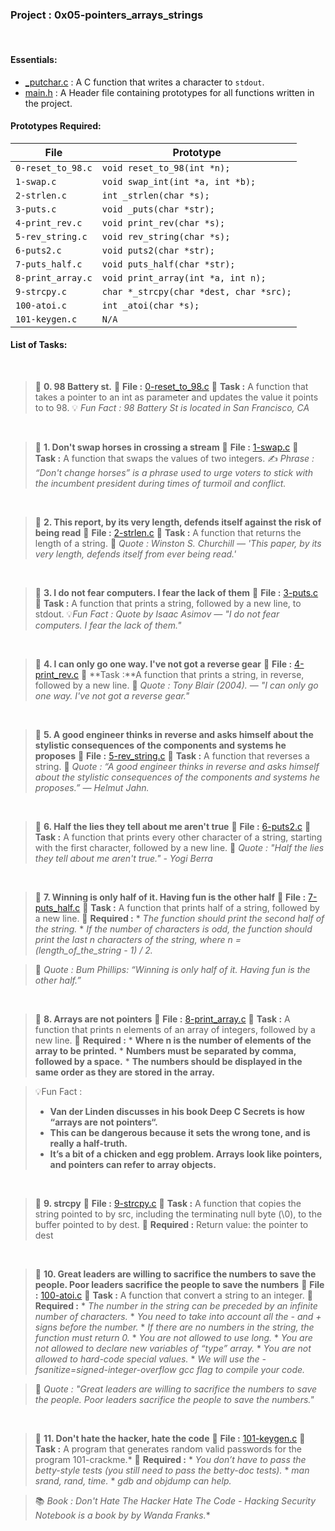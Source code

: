 <h3>Project : 0x05-pointers_arrays_strings</h3>
<br>

<h4>Essentials:</h4>

* [_putchar.c](./_putchar.c) : A C function that writes a character to `stdout`.
* [main.h](./main.h) : A Header file containing prototypes for all functions written in the project.

<h4>Prototypes Required:</h4>

| File                 | Prototype                                                      |
| ---------------------| ---------------------------------------------------------------|
| `0-reset_to_98.c`    | `void reset_to_98(int *n);`                                    |
| `1-swap.c`           | `void swap_int(int *a, int *b);`                               |
| `2-strlen.c`         | `int _strlen(char *s);`                                        |
| `3-puts.c`           | `void _puts(char *str);`                                       |
| `4-print_rev.c`      | `void print_rev(char *s);`                                     |
| `5-rev_string.c`     | `void rev_string(char *s);`                                    |
| `6-puts2.c`          | `void puts2(char *str);`                                       |
| `7-puts_half.c`      | `void puts_half(char *str);`                                   |
| `8-print_array.c`    | `void print_array(int *a, int n);`                             |
| `9-strcpy.c`         | `char *_strcpy(char *dest, char *src);`                        |
| `100-atoi.c`         | `int _atoi(char *s);`                                          |
| `101-keygen.c`       | `N/A`                                                          |

<h4>List of Tasks:</h4>
<br>

> 📁 **0. 98 Battery st.**
> 💾 **File :** [0-reset_to_98.c](./0-reset_to_98.c)
> 📑 **Task :** A function that takes a pointer to an int as parameter and updates the value it points to to 98.
> 💡 *Fun Fact : 98 Battery St is located in San Francisco, CA*
<br>

> 📁 **1. Don't swap horses in crossing a stream**
> 💾 **File :** [1-swap.c](./1-swap.c)
> 📑 **Task :** A function that swaps the values of two integers.
> ✍️ *Phrase : “Don't change horses” is a phrase used to urge voters to stick with the incumbent president during times of turmoil and conflict.*
<br>

> 📁 **2. This report, by its very length, defends itself against the risk of being read**
> 💾 **File :** [2-strlen.c](./2-strlen.c)
> 📑 **Task :** A function that returns the length of a string.
> 💬 *Quote : Winston S. Churchill — 'This paper, by its very length, defends itself from ever being read.'*
<br>

> 📁 **3. I do not fear computers. I fear the lack of them**
> 💾 **File :** [3-puts.c](./3-puts.c)
> 📑 **Task :** A function that prints a string, followed by a new line, to stdout.
> 💡*Fun Fact : Quote by  Isaac Asimov — "I do not fear computers. I fear the lack of them."*
<br>

> 📁 **4. I can only go one way. I've not got a reverse gear**
> 💾 **File :** [4-print_rev.c](./4-print_rev.c)
> 📑 **Task :**A function that prints a string, in reverse, followed by a new line.
> 💬 *Quote : Tony Blair (2004). — "I can only go one way. I've not got a reverse gear."*
<br>

> 📁 **5. A good engineer thinks in reverse and asks himself about the stylistic consequences of the components and systems he proposes**
> 💾 **File :** [5-rev_string.c](./5-rev_string.c)
> 📑 **Task :** A function that reverses a string.
> 💬 *Quote : “A good engineer thinks in reverse and asks himself about the stylistic consequences of the components and systems he proposes.” — Helmut Jahn.*
<br>

> 📁 **6. Half the lies they tell about me aren't true**
> 💾 **File :** [6-puts2.c](./6-puts2.c)
> 📑 **Task :** A function that prints every other character of a string, starting with the first character, followed by a new line.
> 💬 *Quote : "Half the lies they tell about me aren't true." - Yogi Berra*
<br>

> 📁 **7. Winning is only half of it. Having fun is the other half**
> 💾 **File :** [7-puts_half.c](./7-puts_half.c)
> 📑 **Task :** A function that prints half of a string, followed by a new line.
> 📝 **Required :** 
      * *The function should print the second half of the string.*
      * *If the number of characters is odd, the function should print the last n characters of the string, where n = (length_of_the_string - 1) / 2.*

> 💬 *Quote : Bum Phillips: “Winning is only half of it. Having fun is the other half.”*
<br>

> 📁 **8. Arrays are not pointers**
> 💾 **File :** [8-print_array.c](./8-print_array.c)
> 📑 **Task :** A function that prints n elements of an array of integers, followed by a new line.
> 📝 **Required :** 
      * **Where n is the number of elements of the array to be printed.**
      * **Numbers must be separated by comma, followed by a space.**
      * **The numbers should be displayed in the same order as they are stored in the array.**

> 💡Fun Fact :
>
> - **Van der Linden discusses in his book Deep C Secrets is how “arrays are not pointers“.**
> - **This can be dangerous because it sets the wrong tone, and is really a half-truth.**
> - **It’s a bit of a chicken and egg problem. Arrays look like pointers, and pointers can refer to array objects.**

<br>

> 📁 **9. strcpy**
> 💾 **File :** [9-strcpy.c](./9-strcpy.c)
> 📑 **Task :** A function that copies the string pointed to by src, including the terminating null byte (\0), to the buffer pointed to by dest.
> 📝 **Required :**  Return value: the pointer to dest
<br>

> 📁 **10. Great leaders are willing to sacrifice the numbers to save the people. Poor leaders sacrifice the people to save the numbers**
> 💾 **File :** [100-atoi.c](./100-atoi.c)
> 📑 **Task :** A function that convert a string to an integer.
> 📝 **Required :** 
      * *The number in the string can be preceded by an infinite number of characters.*
      * *You need to take into account all the - and + signs before the number.*
      * *If there are no numbers in the string, the function must return 0.*
      * *You are not allowed to use long.*
      * *You are not allowed to declare new variables of “type” array.*
      * *You are not allowed to hard-code special values.*
      * *We will use the -fsanitize=signed-integer-overflow gcc flag to compile your code.*

> 💬 *Quote : "Great leaders are willing to sacrifice the numbers to save the people. Poor leaders sacrifice the people to save the numbers."*

<br>

> 📁 **11. Don't hate the hacker, hate the code**
> 💾 **File :** [101-keygen.c](./101-keygen.c)
> 📑 **Task :** A program that generates random valid passwords for the program 101-crackme.*
> 📝 **Required :** 
      * *You don’t have to pass the betty-style tests (you still need to pass the betty-doc tests).*
      * *man srand, rand, time.*
      * *gdb and objdump can help.*

> 📚 *Book : Don't Hate The Hacker Hate The Code - Hacking Security Notebook is a book by by Wanda Franks.**
